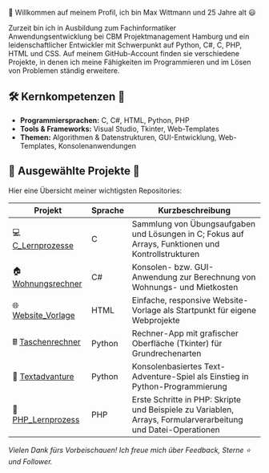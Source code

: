👋 Willkommen auf meinem Profil, ich bin Max Wittmann und 25 Jahre alt 😃

Zurzeit bin ich in Ausbildung zum Fachinformatiker Anwendungsentwicklung bei CBM Projektmanagement Hamburg und ein leidenschaftlicher Entwickler mit Schwerpunkt auf Python, C#, C, PHP, HTML und CSS.
Auf meinem GitHub-Account finden sie verschiedene Projekte, in denen ich meine Fähigkeiten im Programmieren und im Lösen von Problemen ständig erweitere.

## 🛠️ Kernkompetenzen 🔧

- **Programmiersprachen:** C, C#, HTML, Python, PHP  
- **Tools & Frameworks:** Visual Studio, Tkinter, Web-Templates  
- **Themen:** Algorithmen & Datenstrukturen, GUI-Entwicklung, Web-Templates, Konsolenanwendungen

## 🚀 Ausgewählte Projekte 🎯

Hier eine Übersicht meiner wichtigsten Repositories:

| Projekt                                                                      | Sprache | Kurzbeschreibung                                                                                                     |
| ---------------------------------------------------------------------------- | ------- | -------------------------------------------------------------------------------------------------------------------- |
| 💻 [C_Lernprozesse](https://github.com/maximwittmann/C_Lernprozesse)           | C       | Sammlung von Übungsaufgaben und Lösungen in C; Fokus auf Arrays, Funktionen und Kontrollstrukturen                    |
| 🏠 [Wohnungsrechner](https://github.com/maximwittmann/Wohnungsrechner)         | C#      | Konsolen- bzw. GUI-Anwendung zur Berechnung von Wohnungs- und Mietkosten                                              |
| 🌐 [Website_Vorlage](https://github.com/maximwittmann/Website_Vorlage)         | HTML    | Einfache, responsive Website-Vorlage als Startpunkt für eigene Webprojekte                                            |
| 🖩 [Taschenrechner](https://github.com/maximwittmann/Taschenrechner)           | Python  | Rechner-App mit grafischer Oberfläche (Tkinter) für Grundrechenarten                                                  |
| 🎲 [Textadvanture](https://github.com/maximwittmann/Textadvanture)             | Python  | Konsolenbasiertes Text-Adventure-Spiel als Einstieg in Python-Programmierung                                          |
| 🐘 [PHP_Lernprozess](https://github.com/maximwittmann/PHP_Lernprozess)         | PHP     | Erste Schritte in PHP: Skripte und Beispiele zu Variablen, Arrays, Formularverarbeitung und Datei-Operationen         |


*Vielen Dank fürs Vorbeischauen! Ich freue mich über Feedback, Sterne ⭐ und Follower.*
